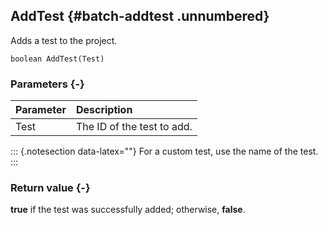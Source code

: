 ## AddTest {#batch-addtest .unnumbered}

Adds a test to the project.

```{sql}
boolean AddTest(Test)
```

### Parameters {-}

**Parameter** | **Description**
| :-- | :-- |
Test | The ID of the test to add.

::: {.notesection data-latex=""}
For a custom test, use the name of the test.
:::

### Return value {-}

**true** if the test was successfully added; otherwise, **false**.
